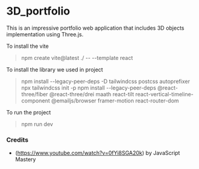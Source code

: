 # 3D_portfolio

This is an impressive portfolio web application that includes 3D objects implementation using Three.js. 

To install the vite
> npm create vite@latest ./ -- --template react

To install the library we used in project
> npm install --legacy-peer-deps -D tailwindcss postcss autoprefixer
> npx tailwindcss init -p
> npm install --legacy-peer-deps @react-three/fiber @react-three/drei maath react-tilt react-vertical-timeline-component @emailjs/browser framer-motion react-router-dom

To run the project
> npm run dev


### Credits
- (https://www.youtube.com/watch?v=0fYi8SGA20k) by JavaScript Mastery
